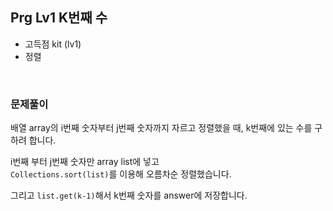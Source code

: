 
## Prg Lv1 K번째 수
- 고득점 kit (lv1)
- 정렬

<br>

### 문제풀이
배열 array의 i번째 숫자부터 j번째 숫자까지 자르고  정렬했을 때, k번째에 있는 수를 구하려 합니다.

i번째 부터 j번째 숫자만 array list에 넣고  
`Collections.sort(list)`를 이용해 오름차순 정렬했습니다.  

그리고 `list.get(k-1)`해서 k번째 숫자를 answer에 저장합니다.

<br>

